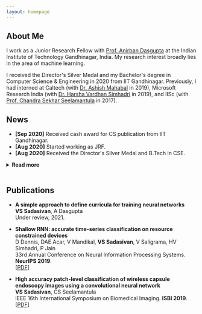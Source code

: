 ```yaml
---
layout: homepage
---
```


## About Me

I work as a Junior Research Fellow with [Prof. Anirban Dasgupta](https://sites.google.com/site/anirbandasgupta) at the Indian Institute of Technology Gandhinagar, India. My research interest broadly lies in the area of machine learning. 

I received the Director's Silver Medal and my Bachelor's degree in Computer Science & Engineering in 2020 from IIT Gandhinagar. Previously, I had interned at Caltech (with [Dr. Ashish Mahabal](https://sites.astro.caltech.edu/~aam/) in 2019), Microsoft Research India (with [Dr. Harsha Vardhan Simhadri](http://harsha-simhadri.org/) in 2019), and IISc (with [Prof. Chandra Sekhar Seelamantula](https://sites.google.com/site/chandrasekharseelamantula/) in 2017).  

## News

- **[Sep 2020]** Received cash award for CS publication from IIT Gandhinagar.
- **[Aug 2020]** Started working as JRF.
- **[Aug 2020]** Received the Director's Silver Medal and B.Tech in CSE.

<script>
details summary::-webkit-details-marker {
  display:none;
}
  </script>

<details>
<summary> <b> Read more </b> </summary>
<p>
<ul>
  <li><b>[Sep 2019]</b> Special mention for poster at UGRC 2019 at IIT Gandhinagar for work at Caltech.</li>
<li><b>[Sep 2019]</b> Work at MSR accepted at NeurIPS 2019.</li>
<li><b>[May 2019]</b> Started working as undergraduate research fellow at Caltech.</li>
<li><b>[Feb 2019]</b> Work at IISc accepted at IEEE ISBI 2019.</li>
<li><b>[Jan 2019]</b> Started working as research intern at MSR India.</li>
<li><b>[Nov 2018]</b> Received Caltech's SURF for summer 2019.</li>
<li><b>[May 2017]</b> Started working as research intern at IISc Bangalore.</li>
  </ul>
</p>
</details>
<br>

## Publications

- **A simple approach to define curricula for training neural networks**
  <br>
  **VS Sadasivan**, A Dasgupta
  <br>
  Under review, 2021.
  <br>
  
- **Shallow RNN: accurate time-series classification on resource constrained devices**
  <br>
  D Dennis, DAE Acar, V Mandikal, **VS Sadasivan**, V Saligrama, HV Simhadri, P Jain
  <br>
  33rd Annual Conference on Neural Information Processing Systems. **NeurIPS 2019**.
  <br>
  [[PDF](http://papers.nips.cc/paper/9451-shallow-rnn-accurate-time-series-classification-on-resource-constrained-devices.pdf)]

- **High accuracy patch-level classification of wireless capsule endoscopy images using a convolutional neural network**
  <br>
  **VS Sadasivan**, CS Seelamantula
  <br>
  IEEE 16th International Symposium on Biomedical Imaging. **ISBI 2019**.
  <br>
  [[PDF](https://ieeexplore.ieee.org/abstract/document/8759324/)]

<!--
## Selected Talks

- **Learning to Self-Train for Semi-Supervised Few-Shot Classification**
  <br>
  NeurIPS Official Meetups
  <br>
  Beijing, China, December 2019 [[Slides](https://people.mpi-inf.mpg.de/~yaliu/files/learning-to-self-train-slides.pdf)]

- **Multi-Class Incremental Learning**
  <br>
  School of Computer Science and Engineering, Nanyang Technological University
  <br>
  Singapore, July 2019 [[Slides](https://people.mpi-inf.mpg.de/~yaliu/files/multi-class-incremental-learning.pdf)]

- **Meta-Transfer Learning for Few-Shot Learning**
  <br>
  School of Computing, National University of Singapore
  <br>
  Singapore, April 2019 [[Slides](https://people.mpi-inf.mpg.de/~yaliu/files/meta-transfer-learning-slides.pdf)]

## Services

- Co-organizer: [ACM MM Asia 2020](https://mmasia2020.org/).
- Conference Reviewers: [NeurIPS 2020](https://neurips.cc/Conferences/2020), and [CVPR 2020](http://cvpr2020.thecvf.com/).
- Journal Reviewers: [T-PAMI](https://ieeexplore.ieee.org/xpl/RecentIssue.jsp?punumber=34), and [IJCV](https://www.springer.com/journal/11263).
-->
